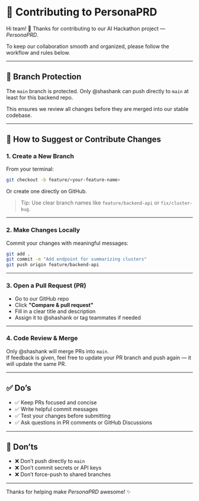 # 🤝 Contributing to PersonaPRD

Hi team! 👋 Thanks for contributing to our AI Hackathon project — *PersonaPRD*.

To keep our collaboration smooth and organized, please follow the workflow and rules below.

---

## 🔐 Branch Protection

The `main` branch is protected. Only @shashank can push directly to `main` at least for this backend repo.

This ensures we review all changes before they are merged into our stable codebase.

---

## 🚀 How to Suggest or Contribute Changes

### 1. Create a New Branch

From your terminal:
```bash
git checkout -b feature/<your-feature-name>
```

Or create one directly on GitHub.

> Tip: Use clear branch names like `feature/backend-api` or `fix/cluster-bug`.

---

### 2. Make Changes Locally

Commit your changes with meaningful messages:
```bash
git add .
git commit -m "Add endpoint for summarizing clusters"
git push origin feature/backend-api
```

---

### 3. Open a Pull Request (PR)

- Go to our GitHub repo
- Click **"Compare & pull request"**
- Fill in a clear title and description
- Assign it to @shashank or tag teammates if needed

---

### 4. Code Review & Merge

Only @shashank will merge PRs into `main`.  
If feedback is given, feel free to update your PR branch and push again — it will update the same PR.

---

## ✅ Do’s

- ✅ Keep PRs focused and concise
- ✅ Write helpful commit messages
- ✅ Test your changes before submitting
- ✅ Ask questions in PR comments or GitHub Discussions

---

## 🚫 Don’ts

- ❌ Don’t push directly to `main`
- ❌ Don’t commit secrets or API keys
- ❌ Don’t force-push to shared branches

---

Thanks for helping make *PersonaPRD* awesome! ✨

